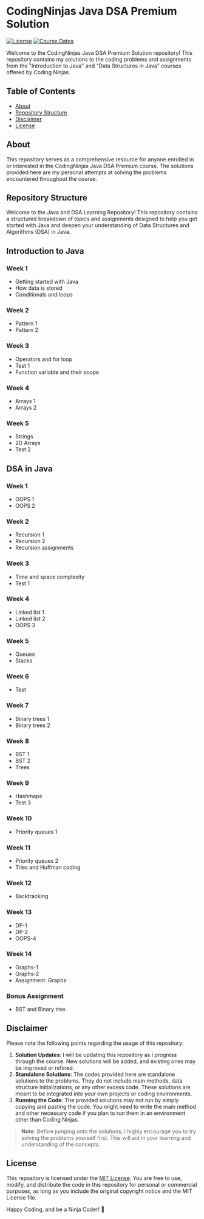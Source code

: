 
# CodingNinjas Java DSA Premium Solution

[![License](https://img.shields.io/badge/license-MIT-green)](https://opensource.org/licenses/MIT)
[![Course Dates](https://img.shields.io/badge/course%20dates-July%202022%20to%20November%202022-blue)](https://www.codingninjas.com/)

Welcome to the CodingNinjas Java DSA Premium Solution repository! This repository contains my solutions to the coding problems and assignments from the "Introduction to Java" and "Data Structures in Java" courses offered by Coding Ninjas.

## Table of Contents

- [About](#about)
- [Repository Structure](#repository-structure)
- [Disclaimer](#disclaimer)
- [License](#license)

## About

This repository serves as a comprehensive resource for anyone enrolled in or interested in the CodingNinjas Java DSA Premium course. The solutions provided here are my personal attempts at solving the problems encountered throughout the course.

## Repository Structure


Welcome to the Java and DSA Learning Repository! This repository contains a structured breakdown of topics and assignments designed to help you get started with Java and deepen your understanding of Data Structures and Algorithms (DSA) in Java.

## Introduction to Java

### Week 1
- Getting started with Java
- How data is stored
- Conditionals and loops

### Week 2
- Pattern 1
- Pattern 2

### Week 3
- Operators and for loop
- Test 1
- Function variable and their scope

### Week 4
- Arrays 1
- Arrays 2

### Week 5
- Strings
- 2D Arrays
- Test 2

## DSA in Java

### Week 1
- OOPS 1
- OOPS 2

### Week 2
- Recursion 1
- Recursion 2
- Recursion assignments

### Week 3
- Time and space complexity
- Test 1

### Week 4
- Linked list 1
- Linked list 2
- OOPS 3

### Week 5
- Queues
- Stacks

### Week 6
- Test

### Week 7
- Binary trees 1
- Binary trees 2

### Week 8
- BST 1
- BST 2
- Trees

### Week 9
- Hashmaps
- Test 3

### Week 10
- Priority queues 1

### Week 11
- Priority queues 2
- Tries and Huffman coding

### Week 12
- Backtracking

### Week 13
- DP-1
- DP-2
- OOPS-4

### Week 14
- Graphs-1
- Graphs-2
- Assignment: Graphs

### Bonus Assignment
- BST and Binary tree



## Disclaimer

Please note the following points regarding the usage of this repository:

1. **Solution Updates**: I will be updating this repository as I progress through the course. New solutions will be added, and existing ones may be improved or refined.
2. **Standalone Solutions**: The codes provided here are standalone solutions to the problems. They do not include main methods, data structure initializations, or any other excess code. These solutions are meant to be integrated into your own projects or coding environments.
3. **Running the Code**: The provided solutions may not run by simply copying and pasting the code. You might need to write the main method and other necessary code if you plan to run them in an environment other than Coding Ninjas.

> **Note**: Before jumping onto the solutions, I highly encourage you to try solving the problems yourself first. This will aid in your learning and understanding of the concepts.

## License

This repository is licensed under the [MIT License](LICENSE). You are free to use, modify, and distribute the code in this repository for personal or commercial purposes, as long as you include the original copyright notice and the MIT License file.

Happy Coding, and be a Ninja Coder! 🥷
